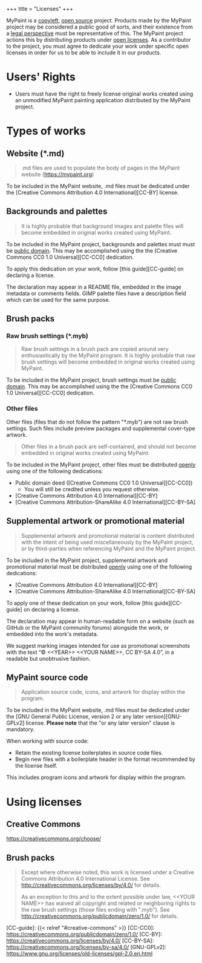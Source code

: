 +++
title = "Licenses"
+++

MyPaint is a [copyleft][wiki-copyleft], [open source][wiki-foss-def] project. Products
made by the MyPaint project may be considered a public good of sorts, and their
existence from a [legal perspective][wiki-ip] must be representative of this. The MyPaint project
actions this by distributing products under [open licenses][wiki-open-license]. As
a contributor to the project, you must agree to dedicate your work under specific
open licenses in order for us to be able to include it in our products.<!--more-->

[wiki-copyleft]: https://en.wikipedia.org/wiki/Copyleft
[wiki-foss-def]: https://en.wikipedia.org/wiki/The_Open_Source_Definition
[wiki-ip]: https://en.wikipedia.org/wiki/Intellectual_property
[wiki-open-license]: https://en.wikipedia.org/wiki/Free_license
[wiki-foss-license]: https://en.wikipedia.org/wiki/Open-source_license
[wiki-public-domain]: https://en.wikipedia.org/wiki/Public_domain

# Users' Rights
- Users must have the right to freely license original works created using
an unmodified MyPaint painting application distributed by the MyPaint project.

# Types of works
## Website (\*.md)
> .md files are used to populate the body of pages in the MyPaint website (https://mypaint.org)

To be included in the MyPaint website, .md files must be dedicated under the 
[Creative Commons Attribution 4.0 International][CC-BY] license.

## Backgrounds and palettes
> It is highly probable that background images and palette files will become embedded
in original works created using MyPaint.

To be included in the MyPaint project, backgrounds and palettes must must be [public domain][wiki-public-domain].
This may be accomplished using the the [Creative Commons CC0 1.0 Universal][CC-CC0] dedication.

To apply this dedication on your work, follow [this guide][CC-guide] on declaring
a license.

The declaration may appear in a README file, embedded in the image metadata or comments
fields. GIMP palette files have a description field which can be used for the same purpose.

## Brush packs
### Raw brush settings (\*.myb)
> Raw brush settings in a brush pack are copied around very enthusiastically by
the MyPaint program. It is highly probable that raw brush settings will become embedded
in original works created using MyPaint.

To be included in the MyPaint project, brush settings must be [public domain][wiki-public-domain].
This may be accomplished using the the [Creative Commons CC0 1.0 Universal][CC-CC0] dedication.

### Other files
Other files (files that do not follow the pattern "\*.myb") are not raw brush settings.
Such files include preview packages and supplemental cover-type artwork.

> Other files in a brush pack are self-contained, and should not become embedded
in original works created using MyPaint.

To be included in the MyPaint project, other files must be distributed [openly][wiki-open-license]
using one of the following dedications:
- Public domain deed ([Creative Commons CC0 1.0 Universal][CC-CC0])
    - You will still be credited unless you request otherwise.
- [Creative Commons Attribution 4.0 International][CC-BY]
- [Creative Commons Attribution-ShareAlike 4.0 International][CC-BY-SA]

## Supplemental artwork or promotional material
> Supplemental artwork and promotional material is content distributed with the
intent of being used miscellaneously by the MyPaint project, or by third-parties
when referencing MyPaint and the MyPaint project. 

To be included in the MyPaint project, supplemental artwork and promotional material
must be distributed [openly][wiki-open-license] using one of the following dedications:
- [Creative Commons Attribution 4.0 International][CC-BY]
- [Creative Commons Attribution-ShareAlike 4.0 International][CC-BY-SA]

To apply one of these dedication on your work, follow [this guide][CC-guide] on
declaring a license.

The declaration may appear in human-readable form on a website (such as GitHub or
the MyPaint community forums) alongside the work, or embedded into the work's metadata.

We suggest marking images intended for use as promotional screenshots with the text “© \<\<YEAR\>\> \<\<YOUR NAME\>>, CC BY-SA 4.0”, in a readable but unobtrusive fashion.

## MyPaint source code
> Application source code, icons, and artwork for display within the program.

To be included in the MyPaint website, .md files must be dedicated under the 
[GNU General Public License, version 2 or any later version][GNU-GPLv2] license.
**Please note** that the "or any later version" clause is mandatory.

When working with source code:
- Retain the existing license boilerplates in source code files.
- Begin new files with a boilerplate header in the format recommended by
the license itself.

This includes program icons and artwork for display within the program.



# Using licenses

## Creative Commons
https://creativecommons.org/choose/

## Brush packs
> Except where otherwise noted, this work is licensed under a Creative Commons Attribution 4.0 International License. See <http://creativecommons.org/licenses/by/4.0/> for details.
>
> As an exception to this and to the extent possible under law, \<\<YOUR NAME\>\> has waived all copyright and related or neighboring rights to the raw brush settings (those files ending with ".myb"). See <http://creativecommons.org/publicdomain/zero/1.0/> for details.

[CC-guide]: {{< relref "#creative-commons" >}}
[CC-CC0]: https://creativecommons.org/publicdomain/zero/1.0/
[CC-BY]: https://creativecommons.org/licenses/by/4.0/
[CC-BY-SA]: https://creativecommons.org/licenses/by-sa/4.0/
[GNU-GPLv2]: https://www.gnu.org/licenses/old-licenses/gpl-2.0.en.html
